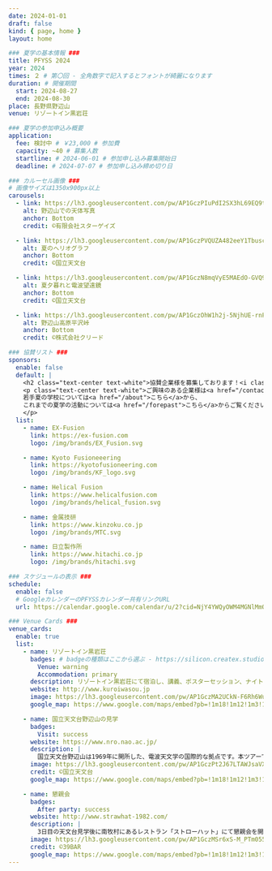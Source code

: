 ```yaml
---
date: 2024-01-01
draft: false
kind: { page, home }
layout: home

### 夏学の基本情報 ###
title: PFYSS 2024
year: 2024
times: ２ # 第〇回 - 全角数字で記入するとフォントが綺麗になります
duration: # 開催期間
  start: 2024-08-27
  end: 2024-08-30
place: 長野県野辺山
venue: リゾートイン黒岩荘

### 夏学の参加申込み概要
application:
  fee: 検討中 # ￥23,000 # 参加費
  capacity: ~40 # 募集人数
  startline: # 2024-06-01 # 参加申し込み募集開始日
  deadline: # 2024-07-07 # 参加申し込み締め切り日

### カルーセル画像 ###
# 画像サイズは1350x900px以上
carousels:
  - link: https://lh3.googleusercontent.com/pw/AP1GczPIuPdI2SX3hL69EQ9tRXCJmK1DfvEGMj0fdFlZICV4vqggNd92eUt1l789gg0GqrBxSEyS5ijAfv_z20SoICgeFHZbH0WnIltFa9yoFig0qnOMTdY=w2400
    alt: 野辺山での天体写真
    anchor: Bottom
    credit: ©有限会社スターゲイズ

  - link: https://lh3.googleusercontent.com/pw/AP1GczPVQUZA482eeY1TbuscO3-aGyqYoF_T8U5fjyCE5_bwwSVAvTG5ON2EzdwCGN_xjmuW2cPjNk5S3lGuEyHiMYe_bL7C5lNM-9m4rjiqIkPiu5SS2mU=w2400
    alt: 夏のヘリオグラフ
    anchor: Bottom
    credit: ©国立天文台

  - link: https://lh3.googleusercontent.com/pw/AP1GczN8mqVyE5MAEdO-GVQ9SUZ_TPsAZRcuqyIohR1HN2E0-gQj4bLf3x1MRMsBcXGJ2wanhs432wNBq7Joc_BJQX8ubYUqdRJj-vkrdzeREW1himR4agY=w2400
    alt: 夏夕暮れと電波望遠鏡
    anchor: Bottom
    credit: ©国立天文台

  - link: https://lh3.googleusercontent.com/pw/AP1GczOhW1h2j-5NjhUE-rnPptkv_zb7JGSbz6y1rMQuDS74TE-WkHp91ajeVZEWanz3qrmEq4L6b4bEPwI8M1cBHKO-6S-OQkEgnet_4YQA6qGLQOECAnE=w2400
    alt: 野辺山高原平沢峠
    anchor: Bottom
    credit: ©株式会社クリード

### 協賛リスト ###
sponsors:
  enable: false
  default: |
    <h2 class="text-center text-white">協賛企業様を募集しております！<i class="bx bxs-megaphone bx-tada"></i></h2>
    <p class="text-center text-white">ご興味のある企業様は<a href="/contact">お問い合わせフォーム</a>からご連絡ください。</br>
    若手夏の学校については<a href="/about">こちら</a>から、
    これまでの夏学の活動については<a href="/forepast">こちら</a>からご覧ください。
    </p>
  list:
    - name: EX-Fusion
      link: https://ex-fusion.com
      logo: /img/brands/EX_Fusion.svg

    - name: Kyoto Fusioneeering
      link: https://kyotofusioneering.com
      logo: /img/brands/KF_logo.svg

    - name: Helical Fusion
      link: https://www.helicalfusion.com
      logo: /img/brands/helical_fusion.svg

    - name: 金属技研
      link: https://www.kinzoku.co.jp
      logo: /img/brands/MTC.svg

    - name: 日立製作所
      link: https://www.hitachi.co.jp
      logo: /img/brands/hitachi.svg

### スケジュールの表示 ###
schedule:
  enable: false
  # GoogleカレンダーのPFYSSカレンダー共有リンクURL
  url: https://calendar.google.com/calendar/u/2?cid=NjY4YWQyOWM4MGNlMmQ4ZThkZTUzNWZiMjExYmNlNGEwMGQzN2E1MzEzMDU5MzUwM2E3MDE0NWFhY2U1ZDQwN0Bncm91cC5jYWxlbmRhci5nb29nbGUuY29t

### Venue Cards ###
venue_cards:
  enable: true
  list:
    - name: リゾートイン黒岩荘
      badges: # badgeの種類はここから選ぶ - https://silicon.createx.studio/components/badges.html
        Venue: warning
        Accommodation: primary
      description: リゾートイン黒岩荘にて宿泊し、講義、ポスターセッション、ナイトセッションを行います。 国立天文台野辺山の特別講義もここで聴講します。
      website: http://www.kuroiwasou.jp
      image: https://lh3.googleusercontent.com/pw/AP1GczMA2UCkN-F6Rh6WuOWAta-GsvXreCijNL48ps9AXIix97gBOKPl5lWlMGGn0ugWBVzBI0-HOd1_fTYC9FUHjnFk2gtF9fOz9l1llR0mDvQvWaBhOsw=w2400
      google_map: https://www.google.com/maps/embed?pb=!1m18!1m12!1m3!1d3229.77446112953!2d138.46996647541073!3d35.95248687250094!2m3!1f0!2f0!3f0!3m2!1i1024!2i768!4f13.1!3m3!1m2!1s0x601c15f96c0faa8f%3A0x43adb41f97377cfa!2z44Oq44K-44O844OI44Kk44Oz6buS5bKp6I2Y!5e0!3m2!1sja!2sjp!4v1709104505922!5m2!1sja!2sjp

    - name: 国立天文台野辺山の見学
      badges:
        Visit: success
      website: https://www.nro.nao.ac.jp/
      description: |
        国立天文台野辺山は1969年に開所した、電波天文学の国際的な拠点です。本ツアーでは普段の見学ではわからない詳しいところまで解説していただきます。
      image: https://lh3.googleusercontent.com/pw/AP1GczPt2J67LTAWJsaVXxmhm-KNP1KI0EJevvBOAuAx93AZPo2V-8FZzH96PEuhJGcMm7RhIv1L6Cix8a4oHLMVGC1X-rKDF6wKV-gc_r9q2ul9vGXQy0U=w2400
      credit: ©国立天文台
      google_map: https://www.google.com/maps/embed?pb=!1m18!1m12!1m3!1d8372.823780950277!2d138.47445170651952!3d35.94623279772583!2m3!1f0!2f0!3f0!3m2!1i1024!2i768!4f13.1!3m3!1m2!1s0x601c15e6ed59368d%3A0xe5a3821a5f6a3c4b!2z5Zu956uL5aSp5paH5Y-wIOmHjui-uuWxseWuh-Wumembu-azouims-a4rOaJgA!5e0!3m2!1sja!2sjp!4v1712821038271!5m2!1sja!2sjp

    - name: 懇親会
      badges:
        After party: success
      website: http://www.strawhat-1982.com/
      description: |
        3日目の天文台見学後に南牧村にあるレストラン「ストローハット」にて懇親会を開催します。
      image: https://lh3.googleusercontent.com/pw/AP1GczMSr6xS-M_PTm055kGsDTawywU3pllF6Rnggq3taXdiHQCYKjssptJ5Xmyt3hPLaztokC_4ZDGIJbXAhdnNqvqPPX18mpcCj7EfsQ5J801UiviIbGA=w2400
      credit: ©39BAR
      google_map: https://www.google.com/maps/embed?pb=!1m18!1m12!1m3!1d6639.427979650402!2d138.48494115699773!3d36.01854275899984!2m3!1f0!2f0!3f0!3m2!1i1024!2i768!4f13.1!3m3!1m2!1s0x601c3c1718a1e3fd%3A0xe37a810557f0fa24!2z44Os44K544OI44Op44Oz44O744K544OI44Ot44O844OP44OD44OI!5e0!3m2!1sja!2sjp!4v1716366922956!5m2!1sja!2sjp
---
```


<!-- 中止連絡などのアラートを表示したい場合は以下をアンコメント -->
<!-- {{< alert type="block" class="mt-3 mb-0" >}}
中止連絡
{{< /alert >}} -->
